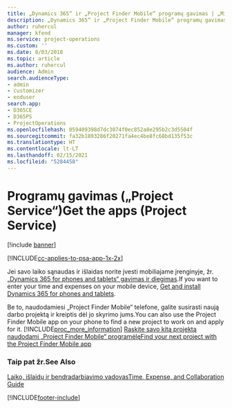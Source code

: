 ```yaml
---
title: „Dynamics 365“ ir „Project Finder Mobile“ programų gavimas | „MicrosoftDocs“
description: „Dynamics 365“ ir „Project Finder Mobile“ programų gavimas
author: ruhercul
manager: kfend
ms.service: project-operations
ms.custom: ''
ms.date: 8/03/2018
ms.topic: article
ms.author: ruhercul
audience: Admin
search.audienceType:
- admin
- customizer
- enduser
search.app:
- D365CE
- D365PS
- ProjectOperations
ms.openlocfilehash: 059409398d7dc3074f0ec852a8e295b2c3d5504f
ms.sourcegitcommit: fa32b1893286f20271fa4ec4be8fc68bd135f53c
ms.translationtype: HT
ms.contentlocale: lt-LT
ms.lasthandoff: 02/15/2021
ms.locfileid: "5284458"
---
```

# <a name="get-the-apps-project-service"></a><span data-ttu-id="9985b-103">Programų gavimas („Project Service“)</span><span class="sxs-lookup"><span data-stu-id="9985b-103">Get the apps (Project Service)</span></span>

[!include [banner](../includes/psa-now-project-operations.md)]

[!INCLUDE[cc-applies-to-psa-app-1x-2x](../includes/cc-applies-to-psa-app-1x-2x.md)]

<span data-ttu-id="9985b-104">Jei savo laiko sąnaudas ir išlaidas norite įvesti mobiliajame įrenginyje, žr. [„Dynamics 365 for phones and tablets“ gavimas ir diegimas](https://docs.microsoft.com/dynamics365/mobile-app/dynamics-365-phones-tablets-users-guide).</span><span class="sxs-lookup"><span data-stu-id="9985b-104">If you want to enter your time and expenses on your mobile device, [Get and install Dynamics 365 for phones and tablets](https://docs.microsoft.com/dynamics365/mobile-app/dynamics-365-phones-tablets-users-guide).</span></span>  
  
 <span data-ttu-id="9985b-105">Be to, naudodamiesi „Project Finder Mobile“ telefone, galite susirasti naują darbo projektą ir kreiptis dėl jo skyrimo jums.</span><span class="sxs-lookup"><span data-stu-id="9985b-105">You can also use the Project Finder Mobile app on your phone to find a new project to work on and apply for it.</span></span> [!INCLUDE[proc_more_information](../includes/proc-more-information.md)] <span data-ttu-id="9985b-106">[Raskite savo kitą projektą naudodami „Project Finder Mobile“ programėlę](../psa/find-next-project-finder-mobile-app.md)</span><span class="sxs-lookup"><span data-stu-id="9985b-106">[Find your next project with the Project Finder Mobile app](../psa/find-next-project-finder-mobile-app.md)</span></span> 
  
### <a name="see-also"></a><span data-ttu-id="9985b-107">Taip pat žr.</span><span class="sxs-lookup"><span data-stu-id="9985b-107">See Also</span></span>  
 [<span data-ttu-id="9985b-108">Laiko, išlaidų ir bendradarbiavimo vadovas</span><span class="sxs-lookup"><span data-stu-id="9985b-108">Time, Expense, and Collaboration Guide</span></span>](../psa/time-expense-collaboration-guide.md)


[!INCLUDE[footer-include](../includes/footer-banner.md)]